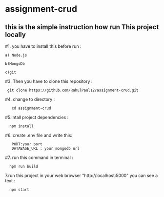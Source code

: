# assignment-crud
## this is the simple instruction how run This project locally

#1. you have to install this before run :

    a) Node.js
   
    b)MongoDb
   
    c)git

#3. Then you have to clone this repository :

     git clone https://github.com/RahulPaul12/assignment-crud.git 
    
    
#4. change to  directory :

       cd assignment-crud
    
    
#5.intall project dependencies :

      npm install
    
    
#6. create .env file and write this:

       PORT:your port
       DATABASE_URL : your mongodb url
    
#7. run this command in terminal :

      npm run build
    
7.run this project in your web browser "http://localhost:5000" you can see a text :

      npm start
    
